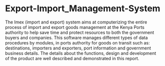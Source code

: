 # Export-Import_Management-System
The Imex (import and export) system aims at computerizing the entire process of import and export goods management at the Kenya Ports authority to help save time and protect resources to both the government buyers and companies. This software manages different types of data procedures by modules, in ports authority for goods on transit such as: destinations, importers and exporters, port information and government business details. The details about the functions, design and development of the product are well described and demonstrated in this report.
